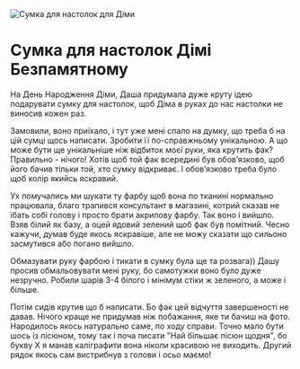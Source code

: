 <img src="./pic_2.jpeg" alt="Сумка для настолок для Діми" />

# Сумка для настолок Дімі Безпамятному

На День Народження Діми, Даша придумала дуже круту ідею подарувати сумку для настолок, щоб Діма в руках до нас настолки не виносив кожен раз.

Замовили, воно приїхало, і тут уже мені спало на думку, що треба б на цій сумці щось написати. Зробити її по-справжньому унікальною.
А що може бути ще унікальніше ніж відбиток моєї руки, яка крутить фак? Правильно - нічого! Хотів щоб той фак всередині був обовʼязково, щоб його бачив тільки той, хто сумку відкриває. І обовʼязково треба було щоб колір якийсь яскравий.

Ух помучались ми шукати ту фарбу щоб вона по тканині нормально працювала, благо трапився консультант в магазині, котрий сказав не їбать собі голову і просто брати акрилову фарбу. Так воно і вийшло. Взяв білий як базу, а оцей ядовий зелений щоб фак був помітний. Чесно кажучи, думав буде якось яскравіше, але не можу сказати що сильоно засмутився або погано вийшло.

Обмазувати руку фарбою і тикати в сумку була ще та розвага)) Дашу просив обмальовувати мені руку, бо самотужки воно було дуже незручно. Робили шарів 3-4 білого і мінімум стіки ж зеленого, а може і більше.

Потім сидів крутив що б написати. Бо фак цей відчуття завершеності не давав. Нічого краще не придумав ніж побажання, яке ти бачиш на фото. Народилось якось натурально саме, по ходу справи. Точно мало бути шось із пісюном, тому так і поча писати "Най більшає пісюн щодня", бо букву Х я манав каліграфити вона ніколи красивою не виходить. Другий рядок якось сам вистрибнув з голови і осьо маємо!
